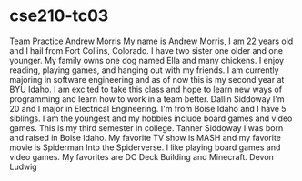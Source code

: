 # cse210-tc03
 Team Practice
Andrew Morris
My name is Andrew Morris, I am 22 years old and I hail from Fort Collins, Colorado. I have two sister one older and one younger. My family owns one dog named Ella and many chickens. I enjoy reading, playing games, and hanging out with my friends. I am currently majoring in software engineering and as of now this is my second year at BYU Idaho. I am excited to take this class and hope to learn new ways of programming and learn how to work in a team better. 
Dallin Siddoway
I'm 20 and I major in Electrical Engineering. I'm from Boise Idaho and I have 5 siblings. I am the youngest and my hobbies include board games and video games. This is my third semester in college.
Tanner Siddoway
I was born and raised in Boise Idaho. My favorite TV show is MASH and my favorite movie is Spiderman Into the Spiderverse. I like playing board games and video games. My favorites are DC Deck Building and Minecraft.
Devon Ludwig

